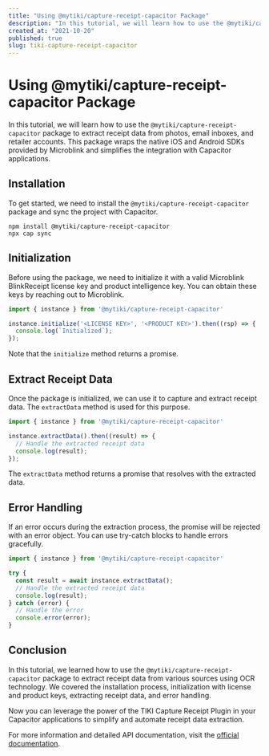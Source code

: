 ```yaml
---
title: "Using @mytiki/capture-receipt-capacitor Package"
description: "In this tutorial, we will learn how to use the @mytiki/capture-receipt-capacitor package to extract receipt data from photos, email inboxes, and retailer accounts."
created_at: "2021-10-20"
published: true
slug: tiki-capture-receipt-capacitor
---
```


# Using @mytiki/capture-receipt-capacitor Package

In this tutorial, we will learn how to use the `@mytiki/capture-receipt-capacitor` package to extract receipt data from photos, email inboxes, and retailer accounts. This package wraps the native iOS and Android SDKs provided by Microblink and simplifies the integration with Capacitor applications.

## Installation

To get started, we need to install the `@mytiki/capture-receipt-capacitor` package and sync the project with Capacitor.

```shell
npm install @mytiki/capture-receipt-capacitor
npx cap sync
```

## Initialization

Before using the package, we need to initialize it with a valid Microblink BlinkReceipt license key and product intelligence key. You can obtain these keys by reaching out to Microblink.

```javascript
import { instance } from '@mytiki/capture-receipt-capacitor'

instance.initialize('<LICENSE KEY>', '<PRODUCT KEY>').then((rsp) => {
  console.log(`Initialized`);
});
```

Note that the `initialize` method returns a promise.

## Extract Receipt Data

Once the package is initialized, we can use it to capture and extract receipt data. The `extractData` method is used for this purpose.

```javascript
import { instance } from '@mytiki/capture-receipt-capacitor'

instance.extractData().then((result) => {
  // Handle the extracted receipt data
  console.log(result);
});
```

The `extractData` method returns a promise that resolves with the extracted data.

## Error Handling

If an error occurs during the extraction process, the promise will be rejected with an error object. You can use try-catch blocks to handle errors gracefully.

```javascript
import { instance } from '@mytiki/capture-receipt-capacitor'

try {
  const result = await instance.extractData();
  // Handle the extracted receipt data
  console.log(result);
} catch (error) {
  // Handle the error
  console.error(error);
}
```

## Conclusion

In this tutorial, we learned how to use the `@mytiki/capture-receipt-capacitor` package to extract receipt data from various sources using OCR technology. We covered the installation process, initialization with license and product keys, extracting receipt data, and error handling.

Now you can leverage the power of the TIKI Capture Receipt Plugin in your Capacitor applications to simplify and automate receipt data extraction.

For more information and detailed API documentation, visit the [official documentation](https://tiki-capture-receipt-capacitor.mytiki.com).